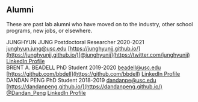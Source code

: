 
<!-- section break -->

## Alumni


These are past lab alumni who have moved on to the industry, other school programs, new jobs, or elsewhere.

JUNGHYUN JUNG Postdoctoral Researcher 2020-2021 [junghyun.jung@usc.edu](junghyun.jung@usc.edu) [https://junghyunjj.github.io/](https://junghyunjj.github.io/)[@junghyunjj](https://twitter.com/junghyunjj) [LinkedIn Profile](https://www.linkedin.com/in/junghyun-jung-0197b29b?original_referer=https%3A%2F%2Fjunghyunjj.github.io%2F)\
BRENT A. BEADELL PhD Student 2019-2020 [beadell@usc.edu](beadell@usc.edu) [https://github.com/bbdell](https://github.com/bbdell) [LinkedIn Profile](http://www.linkedin.com/in/brent-beadell-1594ab11b)\
DANDAN PENG PhD Student 2018-2019 [dandanpe@usc.edu](dandanpe@usc.edu) [https://dandanpeng.github.io/](https://dandanpeng.github.io/) [@Dandan_Peng](https://twitter.com/Dandan_Peng) [LinkedIn Profile](https://dandanpeng.github.io/)



<!-- section break -->

<!-- ## Funding

{:.center}
Our work is made possible by funding from several organizations. -->

<!-- {%
  include gallery.html
  flat="true"
  fit="false"

  image1="images/team/gordon-and-betty-moore-foundation.png"
  link1="https://www.moore.org/"
  tooltip1="Gordon and Betty Moore Foundation"

  image2="images/team/national-cancer-institute.png"
  link2="https://www.cancer.gov/"
  tooltip2="National Cancer Institute"

  image3="images/team/alex's-lemonade-stand-foundation-for-childhood-cancer.png"
  link3="https://www.alexslemonade.org/"
  tooltip3="Alex's Lemonade Stand Foundation for Childhood Cancer"

  image4="images/team/chan-zuckerberg-initiative.png"
  link4="https://chanzuckerberg.com/"
  tooltip4="Chan Zuckerberg Initiative"

  image5="images/team/cystic-fibrosis-foundation.png"
  link5="https://www.cff.org/"
  tooltip5="Cystic Fibrosis Foundation"

  image6="images/team/alfred-p-sloan-foundation.png"
  link6="https://sloan.org/"
  tooltip6="Alfred P. Sloan Foundation"

  image7="images/team/national-human-genome-research-institute.png"
  link7="https://www.genome.gov/"
  tooltip7="National Human Genome Research Institute"

  image8="images/team/national-heart-lung-and-blood-institute.png"
  link8="https://www.nhlbi.nih.gov/"
  tooltip8="National Heart, Lung, and Blood Institute"

  image9="images/team/national-institute-of-neurological-disorders-and-stroke.png"
  link9="https://www.ninds.nih.gov/"
  tooltip9="National Institute of Neurological Disorders and Stroke"
%} -->

<!-- section break -->
